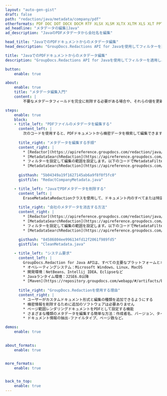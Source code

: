 ```yaml
---
layout: "auto-gen-gist"
draft: false
path: "redaction/java/metadata/company/pdf"
otherformats: PDF DOC DOT DOCX DOCM RTF XLSX XLSM XLTX XLTM XLS XLT PPTX PPT PPSX POT PPS PPTM 
ad_headline: "メタデータの編集|Java"
ad_description: "JavaのPDFメタデータから会社名を編集"

head_title: "JavaでのPDFドキュメントからのメタデータ編集"
head_description: "GroupDocs.Redactions API for Javaを使用してフィルターを適用し、特定のメタデータプロパティを選択することで、さまざまなドキュメントタイプのメタデータを簡単に検索、置換、削除、または編集できます。"

title: "JavaでのPDFドキュメントからのメタデータ編集"
description: "GroupDocs.Redactions API for Javaを使用してフィルターを適用し、特定のメタデータプロパティを選択することで、さまざまなドキュメントタイプのメタデータを簡単に検索、置換、削除、または編集できます。"

button:
    enable: true

about:
    enable: true
    title: "メタデータ編集入門"
    content: |
        不要なメタデータフィールドを完全に削除する必要がある場合や、それらの値を更新したい場合があります。さまざまなツールや手法を使用して表示できるファイルに関連付けられた隠しデータもあります。このデータに誰もがアクセスできるようにしたくない状況はたくさんあります。墨消しとは、さまざまな文書から不要な情報や機密情報を削除することを意味します。 PDF、DOC、DOCX、PPT、PPTX、XLS、XLSXなどを含むすべてのファイル形式には、特定のメタデータ構造があります。メタデータプロパティには、作成者名、カテゴリ、会社名、コメント、作成時刻、最終更新日などが含まれます。GroupDocs.RedactionAPIを使用すると、これらのメタデータフィールドのいずれかにメタデータ編集を適用できます。必要なメタデータをフィルタリングすることで、それらを変更または削除できます。このガイドでは、JavaでPDFドキュメントからメタデータ編集を適用する方法について説明します。

steps:
    enable: true
    block:
    - title_left: "PDFファイルのメタデータを編集する"
      content_left: |
        次のコードを使用すると、PDFドキュメントから機密データを検索して編集できます。フィルタを設定することで、編集の範囲を設定できます。 MetadataFilter.Companyに。 「Company」プロパティを除くすべてのメタデータアイテムで、正規表現の一致が取り消されたままになります。
        
      title_right: "メタデータを編集する手順"
      content_right: |
        * [Redactor](https://apireference.groupdocs.com/redaction/java/com.groupdocs.redaction/Redactor)クラスのインスタンスを作成し、PDFファイルをアップロードします
        * [MetadataSearchRedaction](https://apireference.groupdocs.com/redaction/java/com.groupdocs.redaction.redactions/MetadataSearchRedaction)クラスのインスタンスを作成して、ドキュメントのメタデータから機密データを検索して置換します
        * フィルターを設定して編集の範囲を設定します。以下のコードでMetadataFilters.Companyを使用します 
        * [MetadataSearchRedaction](https://apireference.groupdocs.com/redaction/java/com.groupdocs.redaction.redactions/MetadataSearchRedaction)のオブジェクトを使用してsaveメソッドを呼び出します
        
      gisthash: "5b04349a19f1627145ab6a9f8f0f5fc0"
      gistfile: "RedactCompanyMetadata.java"

    - title_left: "JavaでPDFメタデータを削除する"
      content_left: |
        EraseMetadataRedactionクラスを使用して、ドキュメント内のすべてまたは特定のメタデータを空の（空白または最小の）値に置き換えることができます。次のコードは、PDFドキュメントからメタデータプロパティをフィルタリングして削除する方法を示しています。次の例では、ドキュメントのすべてのプロパティが空白になっています。
        
      title_right: "会社のメタデータを消去する方法"
      content_right: |
        * [Redactor](https://apireference.groupdocs.com/redaction/java/com.groupdocs.redaction/Redactor)クラスのインスタンスを作成し、PDFファイルをアップロードします
        * [MetadataSearchRedaction](https://apireference.groupdocs.com/redaction/java/com.groupdocs.redaction.redactions/MetadataSearchRedaction)クラスのインスタンスを作成して、ドキュメントのメタデータを削除します
        * フィルターを設定して編集の範囲を設定します。以下のコードでMetadataFilter.AllをMetadataFilter.Companyに置き換えます
        * [MetadataSearchRedaction](https://apireference.groupdocs.com/redaction/java/com.groupdocs.redaction.redactions/MetadataSearchRedaction)のオブジェクトを使用してsaveメソッドを呼び出します
        
      gisthash: "84586804ee996134fd12f2061f989fd5"
      gistfile: "CleanMetadata.java"

    - title_left: "システム要求"
      content_left: |
        GroupDocs.Redaction for Java APIは、すべての主要なプラットフォームとオペレーティングシステムでサポートされています。完全なシステム要件ガイドについては、[システム要件](https://docs.groupdocs.com/redaction/java/system-requirements)にアクセスしてください。以下のコードを実行する前に、システムに次の前提条件がインストールされていることを確認してください。 ：
        * オペレーティングシステム：Microsoft Windows、Linux、MacOS
        * 開発環境：NetBeans、Intellij IDEA、Eclipseなど
        * Javaランタイム環境：J2SE6.0以降
        * [Maven](https://repository.groupdocs.com/webapp/#/artifacts/browse/tree/General/repo/com/groupdocs/groupdocs-redaction)から最新バージョンのGroupDocs.Redaction for Javaを入手してください。
        
      title_right: "GroupDocs.Redactionを使用する理由"
      content_right: |
        * ユーザーがカスタムドキュメント形式と編集の種類を追加できるようにする
        * 機密情報を削除するために追加のソフトウェアは必要ありません
        * ページ範囲レンダリングドキュメントをPDFとして設定する機能
        * さまざまな種類のメタデータを編集する簡単な方法：作成者名、バージョン、タイトル、件名、説明など
        * ドキュメント情報の抽出-ファイルタイプ、ページ数など。

demos:
    enable: true
        

about_formats:
    enable: true


more_formats:
    enable: true


back_to_top:
    enable: true
---
```

